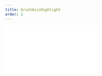 ```yaml
---
title: brushAxisHighlight
order: 2
---
```


<embed src="@/docs/manual/core/interaction/brushAxisHighlight.zh.md"></embed>
